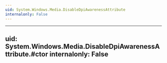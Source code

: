 ```yaml
---
uid: System.Windows.Media.DisableDpiAwarenessAttribute
internalonly: False
---
```


---
uid: System.Windows.Media.DisableDpiAwarenessAttribute.#ctor
internalonly: False
---
